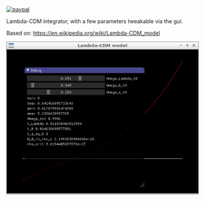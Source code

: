 [![paypal](https://www.paypalobjects.com/en_US/i/btn/btn_donateCC_LG.gif)](https://www.paypal.com/cgi-bin/webscr?cmd=_s-xclick&hosted_button_id=KYWUWS86GSFGL)

Lambda-CDM integrator, with a few parameters tweakable via the gui.

Based on: <https://en.wikipedia.org/wiki/Lambda-CDM_model>

![screenshot](screenshot.png)
